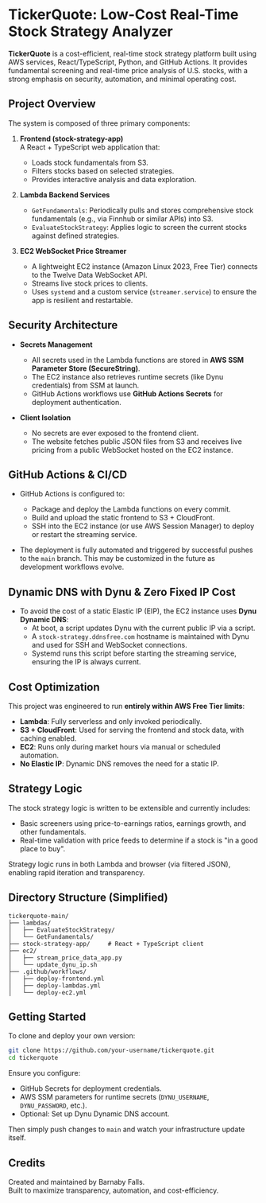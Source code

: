 # TickerQuote: Low-Cost Real-Time Stock Strategy Analyzer

**TickerQuote** is a cost-efficient, real-time stock strategy platform built using AWS services, React/TypeScript, Python, and GitHub Actions. It provides fundamental screening and real-time price analysis of U.S. stocks, with a strong emphasis on security, automation, and minimal operating cost.

## Project Overview

The system is composed of three primary components:

1. **Frontend (stock-strategy-app)**  
   A React + TypeScript web application that:
   - Loads stock fundamentals from S3.
   - Filters stocks based on selected strategies.
   - Provides interactive analysis and data exploration.

2. **Lambda Backend Services**
   - `GetFundamentals`: Periodically pulls and stores comprehensive stock fundamentals (e.g., via Finnhub or similar APIs) into S3.
   - `EvaluateStockStrategy`: Applies logic to screen the current stocks against defined strategies.

3. **EC2 WebSocket Price Streamer**
   - A lightweight EC2 instance (Amazon Linux 2023, Free Tier) connects to the Twelve Data WebSocket API.
   - Streams live stock prices to clients.
   - Uses `systemd` and a custom service (`streamer.service`) to ensure the app is resilient and restartable.

## Security Architecture

- **Secrets Management**
  - All secrets used in the Lambda functions are stored in **AWS SSM Parameter Store (SecureString)**.
  - The EC2 instance also retrieves runtime secrets (like Dynu credentials) from SSM at launch.
  - GitHub Actions workflows use **GitHub Actions Secrets** for deployment authentication.

- **Client Isolation**
  - No secrets are ever exposed to the frontend client.
  - The website fetches public JSON files from S3 and receives live pricing from a public WebSocket hosted on the EC2 instance.

## GitHub Actions & CI/CD

- GitHub Actions is configured to:
  - Package and deploy the Lambda functions on every commit.
  - Build and upload the static frontend to S3 + CloudFront.
  - SSH into the EC2 instance (or use AWS Session Manager) to deploy or restart the streaming service.

- The deployment is fully automated and triggered by successful pushes to the `main` branch. This may be customized in the future as development workflows evolve.

## Dynamic DNS with Dynu & Zero Fixed IP Cost

- To avoid the cost of a static Elastic IP (EIP), the EC2 instance uses **Dynu Dynamic DNS**:
  - At boot, a script updates Dynu with the current public IP via a script.
  - A `stock-strategy.ddnsfree.com` hostname is maintained with Dynu and used for SSH and WebSocket connections.
  - Systemd runs this script before starting the streaming service, ensuring the IP is always current.

## Cost Optimization

This project was engineered to run **entirely within AWS Free Tier limits**:

- **Lambda**: Fully serverless and only invoked periodically.
- **S3 + CloudFront**: Used for serving the frontend and stock data, with caching enabled.
- **EC2**: Runs only during market hours via manual or scheduled automation.
- **No Elastic IP**: Dynamic DNS removes the need for a static IP.

## Strategy Logic

The stock strategy logic is written to be extensible and currently includes:

- Basic screeners using price-to-earnings ratios, earnings growth, and other fundamentals.
- Real-time validation with price feeds to determine if a stock is "in a good place to buy".

Strategy logic runs in both Lambda and browser (via filtered JSON), enabling rapid iteration and transparency.

## Directory Structure (Simplified)

```
tickerquote-main/
├── lambdas/
│   ├── EvaluateStockStrategy/
│   └── GetFundamentals/
├── stock-strategy-app/     # React + TypeScript client
├── ec2/
│   ├── stream_price_data_app.py
│   └── update_dynu_ip.sh
├── .github/workflows/
│   ├── deploy-frontend.yml
│   ├── deploy-lambdas.yml
│   └── deploy-ec2.yml
```

## Getting Started

To clone and deploy your own version:

```bash
git clone https://github.com/your-username/tickerquote.git
cd tickerquote
```

Ensure you configure:
- GitHub Secrets for deployment credentials.
- AWS SSM parameters for runtime secrets (`DYNU_USERNAME`, `DYNU_PASSWORD`, etc.).
- Optional: Set up Dynu Dynamic DNS account.

Then simply push changes to `main` and watch your infrastructure update itself.

## Credits

Created and maintained by Barnaby Falls.  
Built to maximize transparency, automation, and cost-efficiency.
